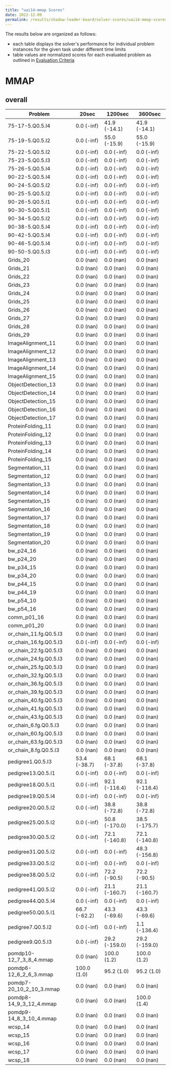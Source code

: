 ```yaml
---
title: "uai14-mmap Scores"
date: 2022-12-09
permalink: /results/shadow-leader-board/solver-scores/uai14-mmap-scores
---
```




The results below are organized as follows:
- each table displays the solver's performance for individual problem instances for the given task under different time limits
- table values are normalized scores for each evaluated problem as outlined in [Evaluation Criteria](https://uaicompetition.github.io/uci-2022/results/evaluation-criteria/)


# MMAP

## overall

|         Problem          |    20sec     |    1200sec    |    3600sec    |
| ------------------------ | ------------ | ------------- | ------------- |
| 75-17-5.Q0.5.I4          | 0.0 (-inf)   | 41.9 (-14.1)  | 41.9 (-14.1)  |
| 75-19-5.Q0.5.I2          | 0.0 (-inf)   | 55.0 (-15.9)  | 55.0 (-15.9)  |
| 75-22-5.Q0.5.I2          | 0.0 (-inf)   | 0.0 (-inf)    | 0.0 (-inf)    |
| 75-23-5.Q0.5.I3          | 0.0 (-inf)   | 0.0 (-inf)    | 0.0 (-inf)    |
| 75-26-5.Q0.5.I4          | 0.0 (-inf)   | 0.0 (-inf)    | 0.0 (-inf)    |
| 90-22-5.Q0.5.I4          | 0.0 (-inf)   | 0.0 (-inf)    | 0.0 (-inf)    |
| 90-24-5.Q0.5.I2          | 0.0 (-inf)   | 0.0 (-inf)    | 0.0 (-inf)    |
| 90-25-5.Q0.5.I2          | 0.0 (-inf)   | 0.0 (-inf)    | 0.0 (-inf)    |
| 90-26-5.Q0.5.I1          | 0.0 (-inf)   | 0.0 (-inf)    | 0.0 (-inf)    |
| 90-30-5.Q0.5.I1          | 0.0 (-inf)   | 0.0 (-inf)    | 0.0 (-inf)    |
| 90-34-5.Q0.5.I2          | 0.0 (-inf)   | 0.0 (-inf)    | 0.0 (-inf)    |
| 90-38-5.Q0.5.I4          | 0.0 (-inf)   | 0.0 (-inf)    | 0.0 (-inf)    |
| 90-42-5.Q0.5.I4          | 0.0 (-inf)   | 0.0 (-inf)    | 0.0 (-inf)    |
| 90-46-5.Q0.5.I4          | 0.0 (-inf)   | 0.0 (-inf)    | 0.0 (-inf)    |
| 90-50-5.Q0.5.I3          | 0.0 (-inf)   | 0.0 (-inf)    | 0.0 (-inf)    |
| Grids_20                 | 0.0 (nan)    | 0.0 (nan)     | 0.0 (nan)     |
| Grids_21                 | 0.0 (nan)    | 0.0 (nan)     | 0.0 (nan)     |
| Grids_22                 | 0.0 (nan)    | 0.0 (nan)     | 0.0 (nan)     |
| Grids_23                 | 0.0 (nan)    | 0.0 (nan)     | 0.0 (nan)     |
| Grids_24                 | 0.0 (nan)    | 0.0 (nan)     | 0.0 (nan)     |
| Grids_25                 | 0.0 (nan)    | 0.0 (nan)     | 0.0 (nan)     |
| Grids_26                 | 0.0 (nan)    | 0.0 (nan)     | 0.0 (nan)     |
| Grids_27                 | 0.0 (nan)    | 0.0 (nan)     | 0.0 (nan)     |
| Grids_28                 | 0.0 (nan)    | 0.0 (nan)     | 0.0 (nan)     |
| Grids_29                 | 0.0 (nan)    | 0.0 (nan)     | 0.0 (nan)     |
| ImageAlignment_11        | 0.0 (nan)    | 0.0 (nan)     | 0.0 (nan)     |
| ImageAlignment_12        | 0.0 (nan)    | 0.0 (nan)     | 0.0 (nan)     |
| ImageAlignment_13        | 0.0 (nan)    | 0.0 (nan)     | 0.0 (nan)     |
| ImageAlignment_14        | 0.0 (nan)    | 0.0 (nan)     | 0.0 (nan)     |
| ImageAlignment_15        | 0.0 (nan)    | 0.0 (nan)     | 0.0 (nan)     |
| ObjectDetection_13       | 0.0 (nan)    | 0.0 (nan)     | 0.0 (nan)     |
| ObjectDetection_14       | 0.0 (nan)    | 0.0 (nan)     | 0.0 (nan)     |
| ObjectDetection_15       | 0.0 (nan)    | 0.0 (nan)     | 0.0 (nan)     |
| ObjectDetection_16       | 0.0 (nan)    | 0.0 (nan)     | 0.0 (nan)     |
| ObjectDetection_17       | 0.0 (nan)    | 0.0 (nan)     | 0.0 (nan)     |
| ProteinFolding_11        | 0.0 (nan)    | 0.0 (nan)     | 0.0 (nan)     |
| ProteinFolding_12        | 0.0 (nan)    | 0.0 (nan)     | 0.0 (nan)     |
| ProteinFolding_13        | 0.0 (nan)    | 0.0 (nan)     | 0.0 (nan)     |
| ProteinFolding_14        | 0.0 (nan)    | 0.0 (nan)     | 0.0 (nan)     |
| ProteinFolding_15        | 0.0 (nan)    | 0.0 (nan)     | 0.0 (nan)     |
| Segmentation_11          | 0.0 (nan)    | 0.0 (nan)     | 0.0 (nan)     |
| Segmentation_12          | 0.0 (nan)    | 0.0 (nan)     | 0.0 (nan)     |
| Segmentation_13          | 0.0 (nan)    | 0.0 (nan)     | 0.0 (nan)     |
| Segmentation_14          | 0.0 (nan)    | 0.0 (nan)     | 0.0 (nan)     |
| Segmentation_15          | 0.0 (nan)    | 0.0 (nan)     | 0.0 (nan)     |
| Segmentation_16          | 0.0 (nan)    | 0.0 (nan)     | 0.0 (nan)     |
| Segmentation_17          | 0.0 (nan)    | 0.0 (nan)     | 0.0 (nan)     |
| Segmentation_18          | 0.0 (nan)    | 0.0 (nan)     | 0.0 (nan)     |
| Segmentation_19          | 0.0 (nan)    | 0.0 (nan)     | 0.0 (nan)     |
| Segmentation_20          | 0.0 (nan)    | 0.0 (nan)     | 0.0 (nan)     |
| bw_p24_16                | 0.0 (nan)    | 0.0 (nan)     | 0.0 (nan)     |
| bw_p24_20                | 0.0 (nan)    | 0.0 (nan)     | 0.0 (nan)     |
| bw_p34_15                | 0.0 (nan)    | 0.0 (nan)     | 0.0 (nan)     |
| bw_p34_20                | 0.0 (nan)    | 0.0 (nan)     | 0.0 (nan)     |
| bw_p44_15                | 0.0 (nan)    | 0.0 (nan)     | 0.0 (nan)     |
| bw_p44_19                | 0.0 (nan)    | 0.0 (nan)     | 0.0 (nan)     |
| bw_p54_10                | 0.0 (nan)    | 0.0 (nan)     | 0.0 (nan)     |
| bw_p54_16                | 0.0 (nan)    | 0.0 (nan)     | 0.0 (nan)     |
| comm_p01_16              | 0.0 (nan)    | 0.0 (nan)     | 0.0 (nan)     |
| comm_p01_20              | 0.0 (nan)    | 0.0 (nan)     | 0.0 (nan)     |
| or_chain_11.fg.Q0.5.I3   | 0.0 (nan)    | 0.0 (nan)     | 0.0 (nan)     |
| or_chain_16.fg.Q0.5.I3   | 0.0 (-inf)   | 0.0 (-inf)    | 0.0 (-inf)    |
| or_chain_22.fg.Q0.5.I3   | 0.0 (nan)    | 0.0 (nan)     | 0.0 (nan)     |
| or_chain_24.fg.Q0.5.I3   | 0.0 (nan)    | 0.0 (nan)     | 0.0 (nan)     |
| or_chain_25.fg.Q0.5.I3   | 0.0 (nan)    | 0.0 (nan)     | 0.0 (nan)     |
| or_chain_32.fg.Q0.5.I3   | 0.0 (nan)    | 0.0 (nan)     | 0.0 (nan)     |
| or_chain_36.fg.Q0.5.I3   | 0.0 (nan)    | 0.0 (nan)     | 0.0 (nan)     |
| or_chain_39.fg.Q0.5.I3   | 0.0 (nan)    | 0.0 (nan)     | 0.0 (nan)     |
| or_chain_40.fg.Q0.5.I3   | 0.0 (nan)    | 0.0 (nan)     | 0.0 (nan)     |
| or_chain_41.fg.Q0.5.I3   | 0.0 (nan)    | 0.0 (nan)     | 0.0 (nan)     |
| or_chain_43.fg.Q0.5.I3   | 0.0 (nan)    | 0.0 (nan)     | 0.0 (nan)     |
| or_chain_6.fg.Q0.5.I3    | 0.0 (nan)    | 0.0 (nan)     | 0.0 (nan)     |
| or_chain_60.fg.Q0.5.I3   | 0.0 (nan)    | 0.0 (nan)     | 0.0 (nan)     |
| or_chain_63.fg.Q0.5.I3   | 0.0 (nan)    | 0.0 (nan)     | 0.0 (nan)     |
| or_chain_8.fg.Q0.5.I3    | 0.0 (nan)    | 0.0 (nan)     | 0.0 (nan)     |
| pedigree1.Q0.5.I3        | 53.4 (-38.7) | 68.1 (-37.8)  | 68.1 (-37.8)  |
| pedigree13.Q0.5.I1       | 0.0 (-inf)   | 0.0 (-inf)    | 0.0 (-inf)    |
| pedigree18.Q0.5.I1       | 0.0 (-inf)   | 92.1 (-116.4) | 92.1 (-116.4) |
| pedigree19.Q0.5.I4       | 0.0 (-inf)   | 0.0 (-inf)    | 0.0 (-inf)    |
| pedigree20.Q0.5.I2       | 0.0 (-inf)   | 38.8 (-72.8)  | 38.8 (-72.8)  |
| pedigree25.Q0.5.I2       | 0.0 (-inf)   | 50.8 (-170.0) | 38.5 (-175.7) |
| pedigree30.Q0.5.I2       | 0.0 (-inf)   | 72.1 (-140.8) | 72.1 (-140.8) |
| pedigree31.Q0.5.I2       | 0.0 (-inf)   | 0.0 (-inf)    | 48.3 (-156.8) |
| pedigree33.Q0.5.I2       | 0.0 (-inf)   | 0.0 (-inf)    | 0.0 (-inf)    |
| pedigree38.Q0.5.I2       | 0.0 (-inf)   | 72.2 (-90.5)  | 72.2 (-90.5)  |
| pedigree41.Q0.5.I2       | 0.0 (-inf)   | 21.1 (-160.7) | 21.1 (-160.7) |
| pedigree44.Q0.5.I4       | 0.0 (-inf)   | 0.0 (-inf)    | 0.0 (-inf)    |
| pedigree50.Q0.5.I1       | 66.7 (-62.2) | 43.3 (-69.6)  | 43.3 (-69.6)  |
| pedigree7.Q0.5.I2        | 0.0 (-inf)   | 0.0 (-inf)    | 1.1 (-136.4)  |
| pedigree9.Q0.5.I3        | 0.0 (-inf)   | 29.2 (-159.0) | 29.2 (-159.0) |
| pomdp10-12_7_3_8_4.mmap  | 0.0 (nan)    | 100.0 (1.2)   | 100.0 (1.2)   |
| pomdp6-12_6_2_6_3.mmap   | 100.0 (1.0)  | 95.2 (1.0)    | 95.2 (1.0)    |
| pomdp7-20_10_2_10_3.mmap | 0.0 (nan)    | 0.0 (nan)     | 0.0 (nan)     |
| pomdp8-14_9_3_12_4.mmap  | 0.0 (nan)    | 0.0 (nan)     | 100.0 (1.4)   |
| pomdp9-14_8_3_10_4.mmap  | 0.0 (nan)    | 0.0 (nan)     | 0.0 (nan)     |
| wcsp_14                  | 0.0 (nan)    | 0.0 (nan)     | 0.0 (nan)     |
| wcsp_15                  | 0.0 (nan)    | 0.0 (nan)     | 0.0 (nan)     |
| wcsp_16                  | 0.0 (nan)    | 0.0 (nan)     | 0.0 (nan)     |
| wcsp_17                  | 0.0 (nan)    | 0.0 (nan)     | 0.0 (nan)     |
| wcsp_18                  | 0.0 (nan)    | 0.0 (nan)     | 0.0 (nan)     |

